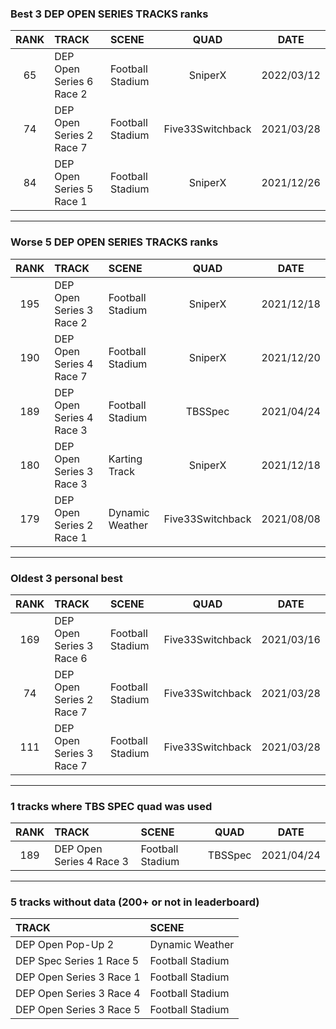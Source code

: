 ### Best 3 DEP OPEN SERIES TRACKS ranks
|RANK|TRACK|SCENE|QUAD|DATE|
|:---:|:---|:---|:---:|:---:|
|65|DEP Open Series 6 Race 2|Football Stadium|SniperX|2022/03/12|
|74|DEP Open Series 2 Race 7|Football Stadium|Five33Switchback|2021/03/28|
|84|DEP Open Series 5 Race 1|Football Stadium|SniperX|2021/12/26|
---
### Worse 5 DEP OPEN SERIES TRACKS ranks
|RANK|TRACK|SCENE|QUAD|DATE|
|:---:|:---|:---|:---:|:---:|
|195|DEP Open Series 3 Race 2|Football Stadium|SniperX|2021/12/18|
|190|DEP Open Series 4 Race 7|Football Stadium|SniperX|2021/12/20|
|189|DEP Open Series 4 Race 3|Football Stadium|TBSSpec|2021/04/24|
|180|DEP Open Series 3 Race 3|Karting Track|SniperX|2021/12/18|
|179|DEP Open Series 2 Race 1|Dynamic Weather|Five33Switchback|2021/08/08|
---
### Oldest 3 personal best
|RANK|TRACK|SCENE|QUAD|DATE|
|:---:|:---|:---|:---:|:---:|
|169|DEP Open Series 3 Race 6|Football Stadium|Five33Switchback|2021/03/16|
|74|DEP Open Series 2 Race 7|Football Stadium|Five33Switchback|2021/03/28|
|111|DEP Open Series 3 Race 7|Football Stadium|Five33Switchback|2021/03/28|
---
### 1 tracks where TBS SPEC quad was used
|RANK|TRACK|SCENE|QUAD|DATE|
|:---:|:---|:---|:---:|:---:|
|189|DEP Open Series 4 Race 3|Football Stadium|TBSSpec|2021/04/24|
---
### 5 tracks without data (200+ or not in leaderboard)
|TRACK|SCENE|
|:---|:---|
|DEP Open Pop-Up 2|Dynamic Weather|
|DEP Spec Series 1 Race 5|Football Stadium|
|DEP Open Series 3 Race 1|Football Stadium|
|DEP Open Series 3 Race 4|Football Stadium|
|DEP Open Series 3 Race 5|Football Stadium|
